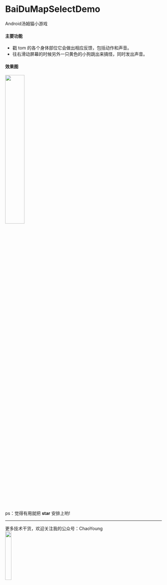 # BaiDuMapSelectDemo
Android汤姆猫小游戏


#### 主要功能
+ 戳 tom 的各个身体部位它会做出相应反馈，包括动作和声音。
+ 往右滑动屏幕的时候另外一只黄色的小狗跳出来搞怪，同时发出声音。

#### 效果图
<div>
<img src="/screenshot/tom.gif" width="35%" height="35%">
  <br><br>
</div>

<br>
ps：觉得有用就把 <b>star</b> 安排上哟!

***
更多技术干货，欢迎关注我的公众号：ChaoYoung
<br><img src="/screenshot/qrcode_chaoyoung.jpg" width="20%" height="20%">

